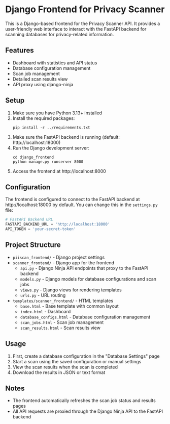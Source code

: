 # Django Frontend for Privacy Scanner

This is a Django-based frontend for the Privacy Scanner API. It provides a user-friendly web interface to interact with the FastAPI backend for scanning databases for privacy-related information.

## Features

- Dashboard with statistics and API status
- Database configuration management
- Scan job management
- Detailed scan results view
- API proxy using django-ninja

## Setup

1. Make sure you have Python 3.13+ installed
2. Install the required packages:
   ```
   pip install -r ../requirements.txt
   ```
3. Make sure the FastAPI backend is running (default: http://localhost:18000)
4. Run the Django development server:
   ```
   cd django_frontend
   python manage.py runserver 8000
   ```
5. Access the frontend at http://localhost:8000

## Configuration

The frontend is configured to connect to the FastAPI backend at http://localhost:18000 by default. You can change this in the `settings.py` file:

```python
# FastAPI Backend URL
FASTAPI_BACKEND_URL = 'http://localhost:18000'
API_TOKEN = 'your-secret-token'
```

## Project Structure

- `piiscan_frontend/` - Django project settings
- `scanner_frontend/` - Django app for the frontend
  - `api.py` - Django Ninja API endpoints that proxy to the FastAPI backend
  - `models.py` - Django models for database configurations and scan jobs
  - `views.py` - Django views for rendering templates
  - `urls.py` - URL routing
- `templates/scanner_frontend/` - HTML templates
  - `base.html` - Base template with common layout
  - `index.html` - Dashboard
  - `database_configs.html` - Database configuration management
  - `scan_jobs.html` - Scan job management
  - `scan_results.html` - Scan results view

## Usage

1. First, create a database configuration in the "Database Settings" page
2. Start a scan using the saved configuration or manual settings
3. View the scan results when the scan is completed
4. Download the results in JSON or text format

## Notes

- The frontend automatically refreshes the scan job status and results pages
- All API requests are proxied through the Django Ninja API to the FastAPI backend